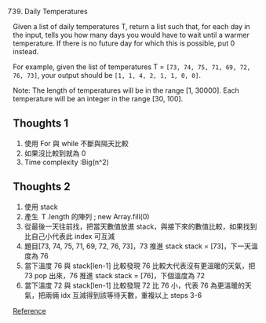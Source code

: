 739. Daily Temperatures

Given a list of daily temperatures T, return a list such that, for each day in the input, tells you how many days you would have to wait until a warmer temperature. If there is no future day for which this is possible, put 0 instead.

For example, given the list of temperatures T = `[73, 74, 75, 71, 69, 72, 76, 73]`, your output should be `[1, 1, 4, 2, 1, 1, 0, 0]`.

Note: The length of temperatures will be in the range [1, 30000]. Each temperature will be an integer in the range [30, 100].

## Thoughts 1

1. 使用 For 與 while 不斷與隔天比較
2. 如果沒比較到就為 0
3. Time complexity :Big(n^2)

## Thoughts 2

1. 使用 stack
2. 產生 Ｔ.length 的陣列 ; new Array.fill(0)
3. 從最後一天往前找，把當天數值放進 stack，與接下來的數值比較，如果找到比自己小代表此 index 可互減
4. 題目[73, 74, 75, 71, 69, 72, 76, 73]，73 推進 stack stack = [73]，下一天溫度為 76
5. 當下溫度 76 與 stack[len-1] 比較發現 76 比較大代表沒有更溫暖的天氣，把 73 pop 出來，76 推進 stack stack = [76]，下個溫度為 72
6. 當下溫度 72 與 stack[len-1] 比較發現 72 比 76 小，代表 76 為更溫暖的天氣，把兩倆 idx 互減得到該等待天數，重複以上 steps 3-6

[Reference](https://www.youtube.com/watch?v=WGm4Kj3lhRI&t=927s)
